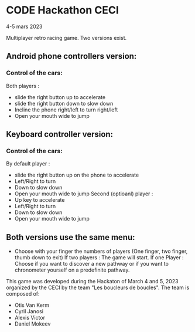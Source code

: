 # CODE Hackathon CECI #

4-5 mars 2023

Multiplayer retro racing game. Two versions exist. 

## Android phone controllers version: 
### Control of the cars: 
Both players :
 - slide the right button up to accelerate 
 - slide the right button down to slow down
 - Incline the phone right/left to turn right/left
 - Open your mouth wide to jump

## Keyboard controller version:
### Control of the cars: 
By default player :
 - slide the right button up on the phone to accelerate
 - Left/Right to turn 
 - Down to slow down 
 - Open your mouth wide to jump
Second (optioanl) player :
 - Up key to accelerate
 - Left/Right to turn 
 - Down to slow down 
 - Open your mouth wide to jump

## Both versions use the same menu:
- Choose with your finger the numbers of players (One finger, two finger, thumb down to exit) 
If two players :
    The game will start. 
If one Player : 
    Choose if you want to discover a new pathway or if you want to chronometer yourself on a predefinite pathway.


This game was developed during the Hackaton of March 4 and 5, 2023 organized by the CECI by the team "Les boucleurs de boucles". 
The team is composed of:
- Otis Van Kerm
- Cyril Janosi
- Alexis Victor
- Daniel Mokeev